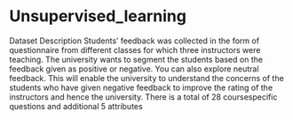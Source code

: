 # Unsupervised_learning

Dataset Description
Students’ feedback was collected in the form of questionnaire from different classes for which
three instructors were teaching. The university wants to segment the students based on the
feedback given as positive or negative. You can also explore neutral feedback. This will enable
the university to understand the concerns of the students who have given negative feedback to
improve the rating of the instructors and hence the university. There is a total of 28 coursespecific questions and additional 5 attributes
